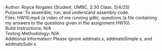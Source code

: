 Author: Royce Nogales (Student, UMBC, 2:30 Class, 5/4/25)  
Purpose: To assemble, run, and understand assembly code.  
Files: HW10.mp4 (a video of me running gdb), questions (a file containing my answers to the questions given in the assignment HW10).  
Build Instructions: N/A  
Testing Methodology: N/A  
Additional Information: Please ignore addmats.s, addmatsSimple.s, and addmatsSubr.s  
